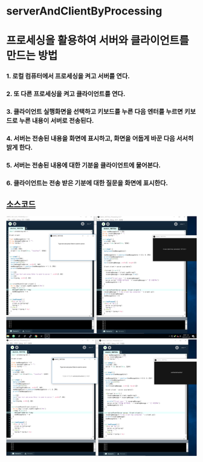 # serverAndClientByProcessing
# 프로세싱을 활용하여 서버와 클라이언트를 만드는 방법  

### 1. 로컬 컴퓨터에서 프로세싱을 켜고 서버를 연다.  
### 2. 또 다른 프로세싱을 켜고 클라이언트를 연다.  
### 3. 클라이언트 실행화면을 선택하고 키보드를 누른 다음 엔터를 누르면 키보드로 누른 내용이 서버로 전송된다.  
### 4. 서버는 전송된 내용을 화면에 표시하고, 화면을 어둡게 바꾼 다음 서서히 밝게 한다.  
### 5. 서버는 전송된 내용에 대한 기분을 클라이언트에 물어본다.  
### 6. 클라이언트는 전송 받은 기분에 대한 질문을 화면에 표시한다.  

## [소스코드](https://github.com/mtinet/serverAndClientByProcessing)  

![](https://github.com/mtinet/serverAndClientByProcessing/blob/master/image/socketConnect1.png?raw=true)  
![](https://github.com/mtinet/serverAndClientByProcessing/blob/master/image/stringTransfer.png?raw=true)  
